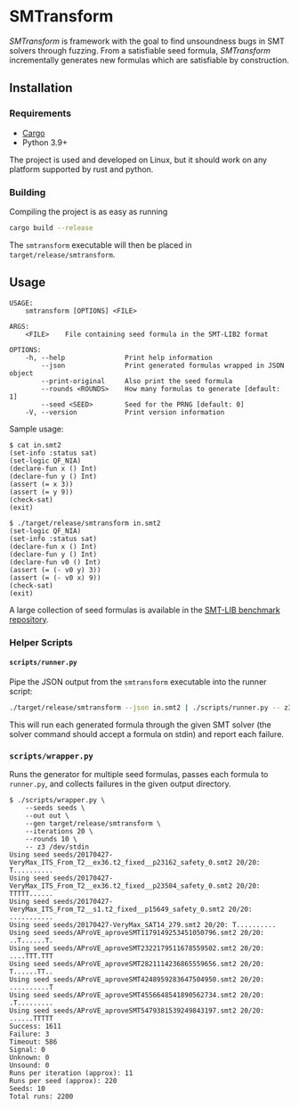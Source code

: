 # SMTransform

*SMTransform* is framework with the goal to find unsoundness bugs in SMT
solvers through fuzzing.
From a satisfiable seed formula, *SMTransform* incrementally generates new
formulas which are satisfiable by construction.

## Installation

### Requirements

* [Cargo](https://github.com/rust-lang/cargo/)
* Python 3.9+

The project is used and developed on Linux, but it should work on any platform
supported by rust and python.

### Building

Compiling the project is as easy as running

```bash
cargo build --release
```

The `smtransform` executable will then be placed in `target/release/smtransform`.

## Usage

```
USAGE:
    smtransform [OPTIONS] <FILE>

ARGS:
    <FILE>    File containing seed formula in the SMT-LIB2 format

OPTIONS:
    -h, --help               Print help information
        --json               Print generated formulas wrapped in JSON object
        --print-original     Also print the seed formula
        --rounds <ROUNDS>    How many formulas to generate [default: 1]
        --seed <SEED>        Seed for the PRNG [default: 0]
    -V, --version            Print version information
```

Sample usage:

```
$ cat in.smt2
(set-info :status sat)
(set-logic QF_NIA)
(declare-fun x () Int)
(declare-fun y () Int)
(assert (= x 3))
(assert (= y 9))
(check-sat)
(exit)

$ ./target/release/smtransform in.smt2
(set-logic QF_NIA)
(set-info :status sat)
(declare-fun x () Int)
(declare-fun y () Int)
(declare-fun v0 () Int)
(assert (= (- v0 y) 3))
(assert (= (- v0 x) 9))
(check-sat)
(exit)
```

A large collection of seed formulas is available in the [SMT-LIB benchmark
repository](https://clc-gitlab.cs.uiowa.edu:2443/SMT-LIB-benchmarks).

### Helper Scripts

#### `scripts/runner.py`

Pipe the JSON output from the `smtransform` executable into the runner script:

```bash
./target/release/smtransform --json in.smt2 | ./scripts/runner.py -- z3 /dev/stdin
```

This will run each generated formula through the given SMT solver (the solver
command should accept a formula on stdin) and report each failure.

### `scripts/wrapper.py`

Runs the generator for multiple seed formulas, passes each formula to
`runner.py`, and collects failures in the given output directory.

```
$ ./scripts/wrapper.py \
    --seeds seeds \
    --out out \
    --gen target/release/smtransform \
    --iterations 20 \
    --rounds 10 \
    -- z3 /dev/stdin
Using seed seeds/20170427-VeryMax_ITS_From_T2__ex36.t2_fixed__p23162_safety_0.smt2 20/20: T..........
Using seed seeds/20170427-VeryMax_ITS_From_T2__ex36.t2_fixed__p23504_safety_0.smt2 20/20: TTTTT......
Using seed seeds/20170427-VeryMax_ITS_From_T2__s1.t2_fixed__p15649_safety_0.smt2 20/20: ...........
Using seed seeds/20170427-VeryMax_SAT14_279.smt2 20/20: T..........
Using seed seeds/AProVE_aproveSMT1179149253451050796.smt2 20/20: ..T......T.
Using seed seeds/AProVE_aproveSMT2322179511678559502.smt2 20/20: ....TTT.TTT
Using seed seeds/AProVE_aproveSMT2821114236865559656.smt2 20/20: T......TT..
Using seed seeds/AProVE_aproveSMT4248959283647504950.smt2 20/20: ..........T
Using seed seeds/AProVE_aproveSMT4556648541890562734.smt2 20/20: .T.........
Using seed seeds/AProVE_aproveSMT5479381539249843197.smt2 20/20: ......TTTTT
Success: 1611
Failure: 3
Timeout: 586
Signal: 0
Unknown: 0
Unsound: 0
Runs per iteration (approx): 11
Runs per seed (approx): 220
Seeds: 10
Total runs: 2200
```
